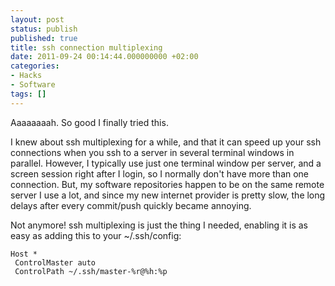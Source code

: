 ```yaml
---
layout: post
status: publish
published: true
title: ssh connection multiplexing
date: 2011-09-24 00:14:44.000000000 +02:00
categories:
- Hacks
- Software
tags: []
---
```

Aaaaaaaah. So good I finally tried this.

I knew about ssh multiplexing for a while, and that it can speed up your ssh connections when you ssh to a server in several terminal windows in parallel. However, I typically use just one terminal window per server, and a screen session right after I login, so I normally don't have more than one connection. But, my software repositories happen to be on the same remote server I use a lot, and since my new internet provider is pretty slow, the long delays after every commit/push quickly became annoying.

Not anymore! ssh multiplexing is just the thing I needed, enabling it is as easy as adding this to your ~/.ssh/config:

```
Host *
 ControlMaster auto
 ControlPath ~/.ssh/master-%r@%h:%p
```

